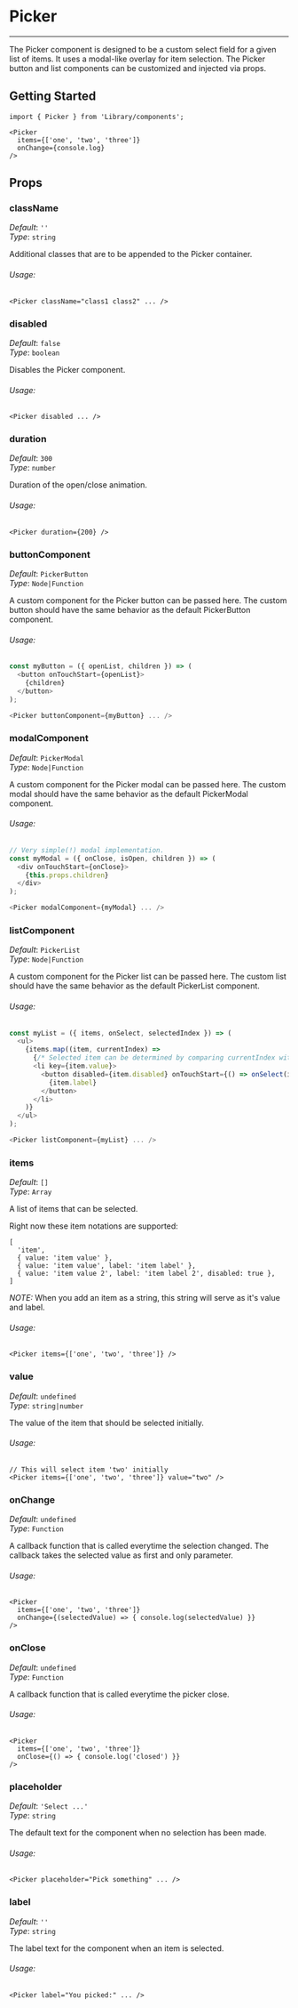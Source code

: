 # Picker
---
The Picker component is designed to be a custom select field for a given list of items.
It uses a modal-like overlay for item selection.
The Picker button and list components can be customized and injected via props.

## Getting Started
```markup
import { Picker } from 'Library/components';

<Picker
  items={['one', 'two', 'three']}
  onChange={console.log}
/>
```

## Props

### className

_Default_: `''`  
_Type_: `string`

Additional classes that are to be appended to the Picker container.

###### Usage:

```
<Picker className="class1 class2" ... />
```


### disabled

_Default_: `false`  
_Type_: `boolean`

Disables the Picker component.

###### Usage:

```
<Picker disabled ... />
```

### duration

_Default_: `300`  
_Type_: `number`

Duration of the open/close animation.

###### Usage:

```
<Picker duration={200} />
```


### buttonComponent

_Default_: `PickerButton`  
_Type_: `Node|Function`

A custom component for the Picker button can be passed here.
The custom button should have the same behavior as the default PickerButton component.


###### Usage:

```js
const myButton = ({ openList, children }) => (
  <button onTouchStart={openList}>
    {children}
  </button>
);

<Picker buttonComponent={myButton} ... />
```


### modalComponent

_Default_: `PickerModal`  
_Type_: `Node|Function`

A custom component for the Picker modal can be passed here.
The custom modal should have the same behavior as the default PickerModal component.


###### Usage:

```js
// Very simple(!) modal implementation.
const myModal = ({ onClose, isOpen, children }) => (
  <div onTouchStart={onClose}>
    {this.props.children}
  </div>
);

<Picker modalComponent={myModal} ... />
```


### listComponent

_Default_: `PickerList`  
_Type_: `Node|Function`

A custom component for the Picker list can be passed here.
The custom list should have the same behavior as the default PickerList component.


###### Usage:

```js
const myList = ({ items, onSelect, selectedIndex }) => (
  <ul>
    {items.map((item, currentIndex) =>
      {/* Selected item can be determined by comparing currentIndex with selectedIndex */}
      <li key={item.value}>
        <button disabled={item.disabled} onTouchStart={() => onSelect(item.value)}>
          {item.label}
        </button>
      </li>
    )}
  </ul>
);

<Picker listComponent={myList} ... />
```


### items

_Default_: `[]`  
_Type_: `Array`

A list of items that can be selected.

Right now these item notations are supported:

```
[
  'item',
  { value: 'item value' },
  { value: 'item value', label: 'item label' },
  { value: 'item value 2', label: 'item label 2', disabled: true },
]
```

*NOTE:* When you add an item as a string, this string will serve as it's value and label.


###### Usage:

```
<Picker items={['one', 'two', 'three']} />
```

### value

_Default_: `undefined`  
_Type_: `string|number`

The value of the item that should be selected initially.

###### Usage:

```
// This will select item 'two' initially
<Picker items={['one', 'two', 'three']} value="two" />
```

### onChange

_Default_: `undefined`  
_Type_: `Function`

A callback function that is called everytime the selection changed.
The callback takes the selected value as first and only parameter.

###### Usage:

```
<Picker
  items={['one', 'two', 'three']}
  onChange={(selectedValue) => { console.log(selectedValue) }}
/>
```

### onClose

_Default_: `undefined`  
_Type_: `Function`

A callback function that is called everytime the picker close.

###### Usage:

```
<Picker
  items={['one', 'two', 'three']}
  onClose={() => { console.log('closed') }}
/>
```

### placeholder

_Default_: `'Select ...'`  
_Type_: `string`

The default text for the component when no selection has been made.

###### Usage:

```
<Picker placeholder="Pick something" ... />
```


### label

_Default_: `''`  
_Type_: `string`

The label text for the component when an item is selected.

###### Usage:

```
<Picker label="You picked:" ... />
```

